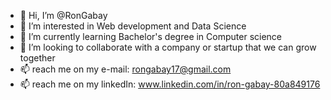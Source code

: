 - 👋 Hi, I’m @RonGabay
- 👀 I’m interested in Web development and Data Science
- 🌱 I’m currently learning Bachelor's degree in Computer science
- 💞️ I’m looking to collaborate with a company or startup that we can grow together
- 📫 reach me on my e-mail: rongabay17@gmail.com
- 📫 reach me on my linkedIn: www.linkedin.com/in/ron-gabay-80a849176

<!---
RonGabay/RonGabay is a ✨ special ✨ repository because its `README.md` (this file) appears on your GitHub profile.
You can click the Preview link to take a look at your changes.
--->
